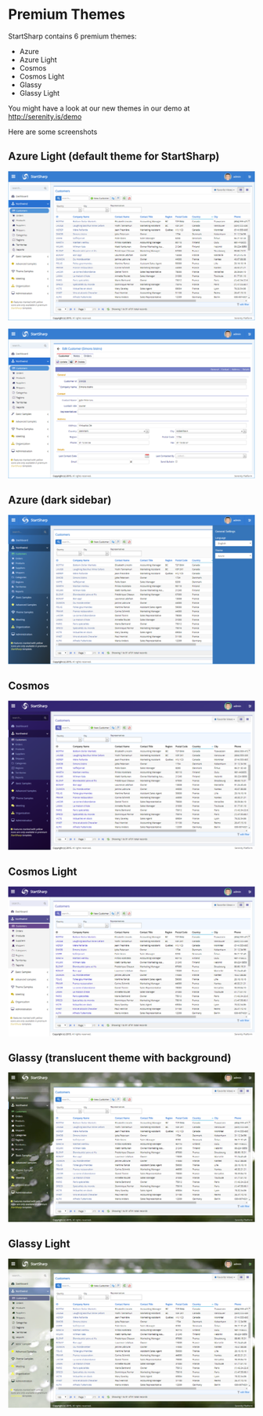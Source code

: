 ﻿# Premium Themes

StartSharp contains 6 premium themes:

* Azure
* Azure Light
* Cosmos
* Cosmos Light
* Glassy
* Glassy Light

You might have a look at our new themes in our demo at http://serenity.is/demo

Here are some screenshots

## Azure Light (default theme for StartSharp)

![Azure Light](img/azure-light.png)

![Azure Light Panel](img/azure-light-panel.png)

## Azure (dark sidebar)

![Azure Dark](img/azure-dark.png)

## Cosmos

![Cosmos](img/cosmos-dark.png)

## Cosmos Light

![Cosmos Light](img/cosmos-light.png)

## Glassy (translucent theme with background)

![Glassy](img/glassy-dark.png)

## Glassy Light

![Glassy Light](img/glassy-light.png)
